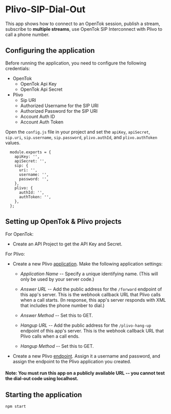 # Plivo-SIP-Dial-Out

  This app shows how to connect to an OpenTok session, publish a stream, subscribe to **multiple streams**, use OpenTok SIP Interconnect with Plivo to call a phone number.

## Configuring the application

Before running the application, you need to configure the following credentials:
  * OpenTok
    * OpenTok Api Key
    * OpenTok Api Secret
  * Plivo
    * Sip URI
    * Authorized Username for the SIP URI
    * Authorized Password for the SIP URI
    * Account Auth ID
    * Account Auth Token

Open the `config.js` file in your project and set the `apiKey`, `apiSecret`, `sip.uri`, `sip.username`, `sip.password`, `plivo.authId`, and `plivo.authToken` values.

```
  module.exports = {
    apiKey: '',
    apiSecret: '',
    sip: {
      uri: '',
      username: '',
      password: '',
    },
    plivo: {
      authId: '',
      authToken: '',
    },
  };
```

## Setting up OpenTok & Plivo projects
  For OpenTok:
  * Create an API Project to get the API Key and Secret.

  For Plivo:
  * Create a new Plivo [application](https://manage.plivo.com/app/). Make the following application
   settings:
    * *Application Name* -- Specify a unique identifying name. (This will only be used by your
     server code.)

    * *Answer URL* -- Add the public address for the `/forward` endpoint of this app's server.
     This is the webhook callback URL that Plivo calls when a call starts. (In response, this app's server responds with XML that includes the phone number to dial.)

    * *Answer Method* -- Set this to GET.

    * *Hangup URL* -- Add the public address for the `/plivo-hang-up` endpoint of this app's server.
     This is the webhook callback URL that Plivo calls when a call ends.

    * *Hangup Method* -- Set this to GET.

  * Create a new Plivo [endpoint](https://manage.plivo.com/endpoint/). Assign it a username and
   password, and assign the endpoint to the Plivo application you created.

#### Note: You must run this app on a publicly available URL -- you cannot test the dial-out code using localhost.

## Starting the application
`npm start`
